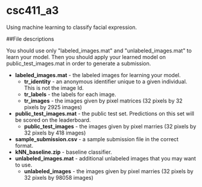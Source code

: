 # csc411_a3
Using machine learning to classify facial expression.

##File descriptions

You should use only "labeled_images.mat" and "unlabeled_images.mat" to learn your model. Then you should apply your learned model on public_test_images.mat in order to generate a submission.
* **labeled_images.mat** - the labeled images for learning your model. 
  * **tr_identity** - an anonymous identifier unique to a given individual. This is not the image Id.
  * **tr_labels** - the labels for each image.
  * **tr_images** - the images given by pixel matrices (32 pixels by 32 pixels by 2925 images)
* **public_test_images.mat** - the public test set. Predictions on this set will be scored on the leaderboard.
  * **public_test_images** - the images given by pixel marries (32 pixels by 32 pixels by 418 images)
* **sample_submission.csv** - a sample submission file in the correct format.
* **kNN_baseline.zip** - baseline classifier.
* **unlabeled_images.mat** - additional unlabeled images that you may want to use.
  * **unlabeled_images** - the images given by pixel marries (32 pixels by 32 pixels by 98058 images)
